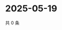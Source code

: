 # 2025-05-19

共 0 条

<!-- BEGIN ZHIHUVIDEO -->
<!-- 最后更新时间 Mon May 19 2025 16:17:29 GMT+0800 (China Standard Time) -->

<!-- END ZHIHUVIDEO -->
